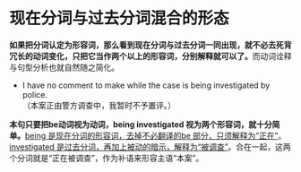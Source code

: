# 现在分词与过去分词混合的形态

<b>如果把**分词认定为形容词**，那么看到现在分词与过去分词一同出现，就不必去死背冗长的动词变化，只把它当作两个以上的形容词，分别解释就可以了。</b>而动词诠释与句型分析也就自然随之简化。
- I have no comment to make while the case is being investigated by police.  
（本案正由警方调查中，我暂时不予置评。） 

<b>本句只要把**be动词视为动词**，**being investigated 视为两个形容词**，就十分简单。</b><u>being 是现在分词的形容词，去掉不必翻译的be 部分，只须解释为“正在”</u>。<u>investigated 是过去分词，再加上被动的暗示，解释为“被调查”</u>。合在一起，这两个分词就是“正在被调查”，作为补语来形容主语“本案”。